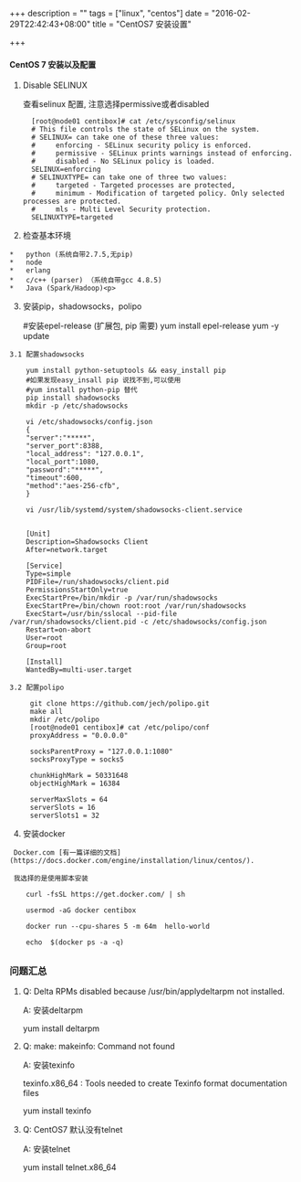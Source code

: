 +++
description = ""
tags = ["linux", "centos"]
date = "2016-02-29T22:42:43+08:00"
title = "CentOS7 安装设置"

+++



#### CentOS 7 安装以及配置

   1. Disable SELINUX
   
      查看selinux 配置, 注意选择permissive或者disabled <!--more-->

     	    [root@node01 centibox]# cat /etc/sysconfig/selinux
	        # This file controls the state of SELinux on the system.
	        # SELINUX= can take one of these three values:
	        #     enforcing - SELinux security policy is enforced.
	        #     permissive - SELinux prints warnings instead of enforcing.
	        #     disabled - No SELinux policy is loaded.
	        SELINUX=enforcing
	        # SELINUXTYPE= can take one of three two values:
	        #     targeted - Targeted processes are protected,
	        #     minimum - Modification of targeted policy. Only selected processes are protected.
	        #     mls - Multi Level Security protection.
	        SELINUXTYPE=targeted

   2. 检查基本环境
   
    *   python (系统自带2.7.5,无pip)
    *   node
    *   erlang
    *   c/c++ (parser) （系统自带gcc 4.8.5)
    *   Java (Spark/Hadoop)<p>
  

   3. 安装pip，shadowsocks，polipo
   		
		#安装epel-release (扩展包, pip 需要)
        yum install epel-release
		yum -y update
		


		

	3.1 配置shadowsocks

	    yum install python-setuptools && easy_install pip
	    #如果发现easy_insall pip 说找不到,可以使用
	    #yum install python-pip 替代
		pip install shadowsocks
		mkdir -p /etc/shadowsocks

		vi /etc/shadowsocks/config.json
		{
 		"server":"*****",
 		"server_port":8388,
 		"local_address": "127.0.0.1",
 		"local_port":1080,
 		"password":"*****",
 		"timeout":600,
 		"method":"aes-256-cfb",
		}

		vi /usr/lib/systemd/system/shadowsocks-client.service

		
		[Unit]
		Description=Shadowsocks Client
		After=network.target
		
		[Service]		
		Type=simple
		PIDFile=/run/shadowsocks/client.pid
		PermissionsStartOnly=true
		ExecStartPre=/bin/mkdir -p /var/run/shadowsocks
		ExecStartPre=/bin/chown root:root /var/run/shadowsocks
		ExecStart=/usr/bin/sslocal --pid-file /var/run/shadowsocks/client.pid -c /etc/shadowsocks/config.json
		Restart=on-abort
		User=root
		Group=root

		[Install]
		WantedBy=multi-user.target

    3.2 配置polipo

	     git clone https://github.com/jech/polipo.git
	     make all
		 mkdir /etc/polipo
		 [root@node01 centibox]# cat /etc/polipo/conf
		 proxyAddress = "0.0.0.0"

		 socksParentProxy = "127.0.0.1:1080"
		 socksProxyType = socks5

		 chunkHighMark = 50331648
		 objectHighMark = 16384

		 serverMaxSlots = 64
		 serverSlots = 16
		 serverSlots1 = 32


   4. 安装docker

	 Docker.com [有一篇详细的文档](https://docs.docker.com/engine/installation/linux/centos/).

     我选择的是使用脚本安装

	    curl -fsSL https://get.docker.com/ | sh

	    usermod -aG docker centibox

		docker run --cpu-shares 5 -m 64m  hello-world

		echo  $(docker ps -a -q)



##
  
### 问题汇总

   1. Q: Delta RPMs disabled because /usr/bin/applydeltarpm not installed.
      
      A: 安装deltarpm  
	     
	    yum install deltarpm

   2. Q: make: makeinfo: Command not found

	  A: 安装texinfo <p>
	  texinfo.x86_64 : Tools needed to create Texinfo format documentation files
      
	    yum install texinfo


  3. Q: CentOS7 默认没有telnet
  
	 A: 安装telnet 

	    yum install telnet.x86_64

